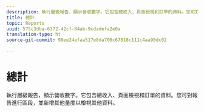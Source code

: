 ```yaml
---
description: 執行層級報告，顯示營收數字。它包含總收入、頁面檢視和訂單的資料。您可對報告進行區段，並新增其他量度以檢視其他資料。
title: 總計
topic: Reports
uuid: 575c3dba-6372-42cf-84ab-9cdadefa2e0a
translation-type: ht
source-git-commit: 99ee24efaa517e8da700c67818c111c4aa90dc02

---
```



# 總計

執行層級報告，顯示營收數字。它包含總收入、頁面檢視和訂單的資料。您可對報告進行區段，並新增其他量度以檢視其他資料。

